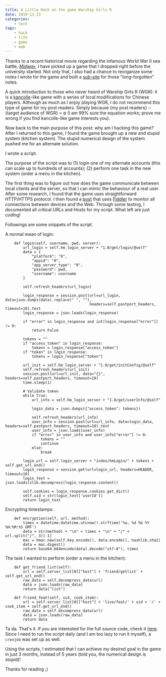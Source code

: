 ```yaml
---
title: A Little Hack on the game Warship Girls R
date: 2019-11-23
categories:
    - tech
tags:
    - hack
    - life
    - game
    - web
---
```


Thanks to a recent historical movie regarding the infamous World War II sea battle, [_Midway_][midway-movie], 
I have picked up a game that I dropped right before the university started.
Not only that, 
I also had a chance to reorganize some notes I wrote for the game and built a [sub-site][warship-site] for those "long-forgotten" notes.

A quick introduction to those who never heard of Warship Girls R (WGR):
it is a [kancolle][kancolle-wiki]-like game with a series of local modifications for Chinese players.
Although as much as I enjoy playing WGR, I do not recommend this type of game for my post readers.
Simply because {my post readers} ∩ {target audience of WGR} = ∅
(I am 99% sure the equation works; prove me wrong if you find kancolle-like game interests you).

Now back to the main purpose of this post: why am I hacking this game?
After I returned to this game, I found the game brought up a new and stupid system (kitchen system).
The stupid numerical design of the system pushed me for an alternate solution.

I wrote a script.

The purpose of the script was to
(1) login one of my alternate accounts (this can scale up to hundreds of accounts);
(2) perform one task in the new system (order a menu in the kitchen).

The first thing was to figure out how does the game communicate between local clients and the server,
so that I can mimic the behaviour of a real user.
After some research, I found that the game uses straightforward HTTP/HTTPS protocol.
I then found a [post][1] that uses [Fiddler][2] to monitor all connections between devices and the Web.
Through some testing, I documented all critical URLs and Hosts for my script. What left are just coding!

Followings are some snippets of the script.

A normal mean of login:

```
    def login(self, username, pwd, server):
        url_login = self.hm_login_server + "1.0/get/login/@self"
        data = {
            "platform": "0",
            "appid": "0",
            "app_server_type": "0",
            "password": pwd,
            "username": username
        }

        self.refresh_headers(url_login)

        login_response = session.post(url=url_login, data=json.dumps(data).replace(" ", ""),
                                      headers=self.pastport_headers, timeout=10).text
        login_response = json.loads(login_response)

        if "error" in login_response and int(login_response["error"]) != 0:
            return False

        tokens = ""
        if "access_token" in login_response:
            tokens = login_response["access_token"]
        if "token" in login_response:
            tokens = login_response["token"]

        url_init = self.hm_login_server + "1.0/get/initConfig/@self"
        self.refresh_headers(url_init)
        session.post(url=url_init, data="{}", headers=self.pastport_headers, timeout=10)
        time.sleep(1)

        # Validate token
        while True:
            url_info = self.hm_login_server + "1.0/get/userInfo/@self"

            login_data = json.dumps({"access_token": tokens})

            self.refresh_headers(url_info)
            user_info = session.post(url=url_info, data=login_data, headers=self.pastport_headers, timeout=10).text
            user_info = json.loads(user_info)
            if "error" in user_info and user_info["error"] != 0:
                tokens = ""
                continue
            else:
                break

        login_url = self.login_server + "index/hmLogin/" + tokens + self.get_url_end()
        login_response = session.get(url=login_url, headers=HEADER, timeout=10)
        login_text = json.loads(zlib.decompress(login_response.content))

        self.cookies = login_response.cookies.get_dict()
        self.uid = str(login_text['userId'])
        return login_text
```

Encrypting timestamps: 

```
    def encryption(self, url, method):
        times = datetime.datetime.utcnow().strftime('%a, %d %b %Y %H:%M:%S GMT')
        data = str(method) + "\n" + times + "\n" + "/" + url.split("/", 3)[-1]
        mac = hmac.new(self.key.encode(), data.encode(), hashlib.sha1)
        data = mac.digest()
        return base64.b64encode(data).decode("utf-8"), times
```

The task I wanted to perform (order a menu in the kitchen):

```
    def get_friend_list(self):
        url = self.server_list[0]["host"] + 'friend/getlist' + self.get_url_end()
        raw_data = self.decompress_data(url)
        data = json.loads(raw_data)
        return data["list"]
    
    def friend_feat(self, uid, cook_item):
        url = self.server_list[0]["host"] + 'live/feat/' + uid + '/' + cook_item + self.get_url_end()
        raw_data = self.decompress_data(url)
        data = json.loads(raw_data)
        return data
```

Ta da. That's it. If you are interested for the full source code, check it [here][3].
Since I need to run the script daily (and I am too lazy to run it myself), a `cronjob` was set up as well.

Using the scripts, I estimated that I can achieve my desired goal in the game in just 3 months, instead of 5 years (told you, the numerical design is stupid)!

Thanks for reading ;)


[midway-movie]: https://www.imdb.com/title/tt6924650/
[warship-site]: https://warship.yanqing-wu.com
[kancolle-wiki]: https://en.wikipedia.org/wiki/Kantai_Collection
[1]: https://renqiancheng.com/2019/01/Fiddler-%E5%AE%89%E5%8D%93%E6%89%8B%E6%9C%BA%E6%8A%93%E5%8C%85%E6%95%99%E7%A8%8B.html
[2]: https://www.telerik.com/fiddler
[3]: https://git.io/JePLz